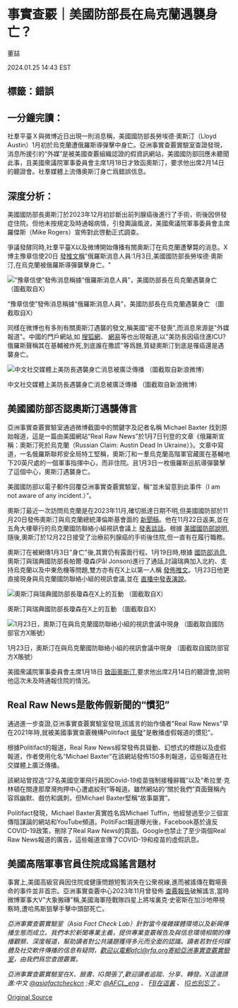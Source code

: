 # 事實查覈｜美國防部長在烏克蘭遇襲身亡？

董喆

2024.01.25 14:43 EST

## 標籤：錯誤

## 一分鐘完讀：

社羣平臺Ｘ與微博近日出現一則消息稱，美國國防部長勞埃德·奧斯汀（Lloyd Austin）1月初於烏克蘭遭俄羅斯導彈擊中身亡。亞洲事實查覈實驗室查證發現，消息所援引的“外媒”是被美國查覈組織認證的假資訊網站，美國國防部回應未聽聞此事，且美國衆議院軍事委員會主席1月18日才致函奧斯汀，要求他出席2月14日的聽證會。社羣媒體上流傳奧斯汀身亡爲錯誤信息。

## 深度分析：

美國國防部長奧斯汀於2023年12月初診斷出前列腺癌後進行了手術，術後因併發症住院。但他未按規定及時通報病情，引發輿論風波，美國衆議院軍事委員會主席羅傑斯（Mike Rogers）宣佈對此啓動正式調查。

爭議發酵同時,社羣平臺X以及微博開始傳播有關奧斯汀在烏克蘭遭擊斃的消息。X博主豫章信使20日 [發推文稱](https://archive.ph/Y9pbV)"俄羅斯消息人員:1月3日,美國國防部長勞埃德·奧斯汀,在烏克蘭被俄羅斯導彈襲擊身亡。"

![“豫章信使”發佈消息稱據“俄羅斯消息人員”，美國防部長在烏克蘭遇襲身亡 （圖截取自X）](images/KJC5ZPNXARKDHF2VV343CS6UTE.png)

“豫章信使”發佈消息稱據“俄羅斯消息人員”，美國防部長在烏克蘭遇襲身亡 （圖截取自X）

同樣在微博也有多則有關奧斯汀遇襲的發文,稱美國"密不發喪",而消息來源是"外媒報道"。中國的門戶網站,如 [搜狐網](https://archive.ph/MDOBs#selection-251.0-253.1)、 [網易](https://archive.ph/CvVyS)等也出現報道,以"美防長因癌住進ICU?俄羅斯聲稱其在基輔被炸死,到底誰在撒謊"等爲題,質疑奧斯汀到底是罹癌還是遇襲身亡。

![中文社交媒體上美防長遇襲身亡消息被廣泛傳播 （圖截取自新浪微博）](images/WXBQJVO56MDPBLLLFIEONNA7TE.png)

中文社交媒體上美防長遇襲身亡消息被廣泛傳播 （圖截取自新浪微博）

## 美國國防部否認奧斯汀遇襲傳言

亞洲事實查覈實驗室通過微博截圖中的關鍵字及記者名稱 Michael Baxter 找到原始報道，這是一篇由美國網站“Real Raw News”於1月7日刊登的文章《俄羅斯宣稱：奧斯汀死於烏克蘭（Russian Claim: Austin Dead In Ukraine）》。文章中寫道，一名俄羅斯聯邦安全局特工堅稱，奧斯汀和一羣烏克蘭高階軍官藏匿在基輔地下20英尺處的一個軍事指揮中心，而非住院。且1月3日一枚俄羅斯巡航導彈襲擊了這個中心，奧斯汀遇襲身亡。

美國國防部以電子郵件回覆亞洲事實查覈實驗室，稱“並未留意到此事件（I am not aware of any incident.）”。

奧斯汀最近一次訪問烏克蘭是在2023年11月,確切抵達日期不明,但美國國防部於11月20日發佈奧斯汀與烏克蘭總統澤倫斯基會面的 [新聞稿](https://www.defense.gov/News/News-Stories/Article/Article/3594932/austin-reaffirms-us-support-during-ukraine-visit/)。他在11月22日返美,並在五角大樓舉行的烏克蘭國防聯絡小組視訊會議上 [發表談話](https://www.c-span.org/video/?532015-1/secretary-austin-remarks-ukraine-defense-contact-group-meeting)。根據 [美國國防部說明](https://www.defense.gov/News/News-Stories/Article/Article/3639851/austin-recovering-making-progress-after-surgery-complications/),隨後,奧斯汀於12月22日接受了治療前列腺癌的手術後住院,但一直有在履行職務。

奧斯汀在被網傳1月3日"身亡"後,其實仍有露面行程。1月19日時,根據 [國防部消息](https://www.defense.gov/News/Releases/Release/Article/3651150/readout-of-secretary-of-defense-lloyd-j-austin-iii-meeting-with-swedish-ministe/),奧斯汀與瑞典國防部長帕爾·瓊森(Pål Jonson)進行了通話,討論瑞典加入北約、支持烏克蘭以及中東危機等問題,雙方亦有在X上以第一人稱 [發佈推文](https://archive.ph/esp7o)。1月23日他更直接現身與烏克蘭國防聯絡小組的視訊會議,並在 [直播中發表演說](https://twitter.com/DeptofDefense/status/1749779453608087830)。

![奧斯汀與瑞典國防部長瓊森在X上的互動 （圖截取自X）](images/ANANQNGQB3W4XBVZZAOB7KSJKI.png)

奧斯汀與瑞典國防部長瓊森在X上的互動 （圖截取自X）

![1月23日，奧斯汀在與烏克蘭國防聯絡小組的視訊會議中現身 （圖截取自國防部官方X賬號）](images/GZXMXZ26JGH2XG4OU23LCESGJI.png)

1月23日，奧斯汀在與烏克蘭國防聯絡小組的視訊會議中現身 （圖截取自國防部官方X賬號）

美國衆議院軍事委員會主席1月18日 [致函奧斯汀](https://www.nbcnews.com/politics/congress/defense-secretary-lloyd-austin-called-testify-congress-hospitalization-rcna134645),要求他出席2月14日的聽證會,說明他這次未及時通報住院的情況。

## Real Raw News是散佈假新聞的“慣犯”

通過進一步查證,亞洲事實查覈實驗室發現,該謠言的始作俑者"Real Raw News"早在2021年時,就被美國事實查覈機構Politifact [揭發](https://www.politifact.com/article/2021/sep/24/hangings-guillotines-and-gitmo-going-behind-real-r/)"是散播虛假報道的慣犯"。

根據Politifact的報道，Real Raw News經常發佈具聳動、幻想式的標題以及虛假報道，作者使用化名“Michael Baxter”在該網站發佈150多則報道，這些報道在社交媒體上廣泛傳播。

該網站曾捏造“27名美國空軍飛行員因Covid-19疫苗強制接種辭職”以及“希拉里·克林頓在關達那摩灣拘押中心遭處絞刑”等報道。雖然網站的“關於我們”頁面聲稱內容爲幽默、戲仿和諷刺，但Michael Baxter堅稱“故事屬實”。

Politifact發現，Michael Baxter真實姓名爲Michael Tuffin，他經營過至少三個宣傳陰謀論的網站和YouTube頻道。PolitiFact報道曝光後，Facebook基於違反COVID-19政策，刪除了Real Raw News的頁面。Google也禁止了至少兩個Real Raw News報道的廣告，這些報道宣傳了COVID-19和疫苗的虛假訊息。

## 美國高階軍事官員住院成爲謠言題材

事實上,美國高級官員因住院或健康問題短暫消失在公衆視線,進而被謠傳在戰場喪命的事件並非首宗。亞洲事實查覈中心2023年11月曾發佈 [查覈報告](https://www.rfa.org/cantonese/news/factcheck/army-11072023145634.html)破解謠言,當時微博軍事大V"大象搬磚"稱,美國海軍陸戰隊四星上將埃裏克·史密斯在加沙地帶視察時,遭哈馬斯狙擊手擊中頭部死亡。

*亞洲事實查覈實驗室（Asia Fact Check Lab）針對當今複雜媒體環境以及新興傳播生態而成立。我們本於新聞專業主義，提供專業查覈報告及與信息環境相關的傳播觀察、深度報道，幫助讀者對公共議題獲得多元而全面的認識。讀者若對任何媒體及社交軟件傳播的信息有疑問，歡迎以電郵afcl@rfa.org寄給亞洲事實查覈實驗室，由我們爲您查證覈實。*

*亞洲事實查覈實驗室在X、臉書、IG開張了,歡迎讀者追蹤、分享、轉發。X這邊請進:中文*  [*@asiafactcheckcn*](https://twitter.com/asiafactcheckcn)  *;英文:*  [*@AFCL\_eng*](https://twitter.com/AFCL_eng)  *、*  [*FB在這裏*](https://www.facebook.com/asiafactchecklabcn)  *、*  [*IG也別忘了*](https://www.instagram.com/asiafactchecklab/)  *。*



[Original Source](https://www.rfa.org/mandarin/shishi-hecha/hc-01252024143649.html)